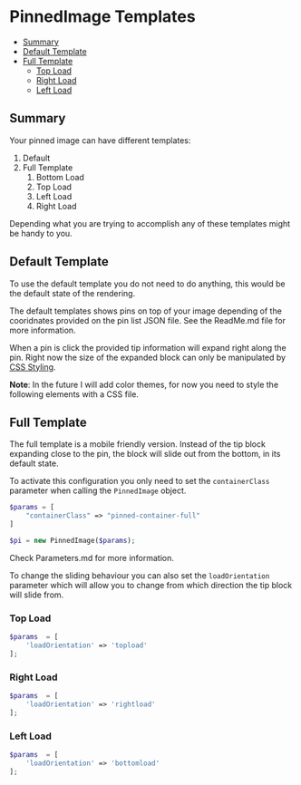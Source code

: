 # PinnedImage Templates<!-- omit in toc -->

- [Summary](#summary)
- [Default Template](#default-template)
- [Full Template](#full-template)
	- [Top Load](#top-load)
	- [Right Load](#right-load)
	- [Left Load](#left-load)

## Summary

Your pinned image can have different templates:
1. Default
2. Full Template
   1. Bottom Load
   2. Top Load
   3. Left Load
   4. Right Load

Depending what you are trying to accomplish any of these templates might be handy to you.

## Default Template
To use the default template you do not need to do anything, this would be the default state of the rendering.

The default templates shows pins on top of your image depending of the cooridnates provided on the pin list JSON file. See the ReadMe.md file for more information.

When a pin is click the provided tip information will expand right along the pin. Right now the size of the expanded block can only be manipulated by [CSS Styling](http://www.w3.org/Style/CSS/Overview.en.html).

**Note**: In the future I will add color themes, for now you need to style the following elements with a CSS file.

## Full Template
The full template is a mobile friendly version. Instead of the tip block expanding close to the pin, the block will slide out from the bottom, in its default state.

To activate this configuration you only need to set the `containerClass` parameter when calling the `PinnedImage` object.

```php
$params = [
	"containerClass" => "pinned-container-full"
]

$pi = new PinnedImage($params);
```
Check Parameters.md for more information.

To change the sliding behaviour you can also set the `loadOrientation` parameter which will allow you to change from which direction the tip block will slide from.

### Top Load
```php
$params  = [
	'loadOrientation' => 'topload'
];
```

### Right Load
```php
$params  = [
	'loadOrientation' => 'rightload'
];
```

### Left Load
```php
$params  = [
	'loadOrientation' => 'bottomload'
];
```

